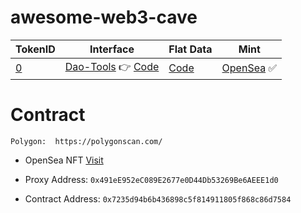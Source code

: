 # awesome-web3-cave

| TokenID | Interface |  Flat Data | Mint      |
|---------|-----------|-----------|-----------|
| [0](./0.json)       | [Dao-Tools](https://web3cave.github.io/0-dao-tools/) 👉 [Code](https://github.com/web3cave/0-dao-tools.git)  | [Code](https://github.com/web3cave/dao-tools-data.git)   | [OpenSea](https://opensea.io/assets/matic/0x491ee952ec089e2677e0d44db53269be6aeee1d0/0) ✅|
 



# Contract 

`Polygon:  https://polygonscan.com/`

- OpenSea NFT [Visit](https://opensea.io/collection/web3-cave)

- Proxy Address: `0x491eE952eC089E2677e0D44Db53269Be6AEEE1d0`

- Contract Address: `0x7235d94b6b436898c5f814911805f868c86d7584`

